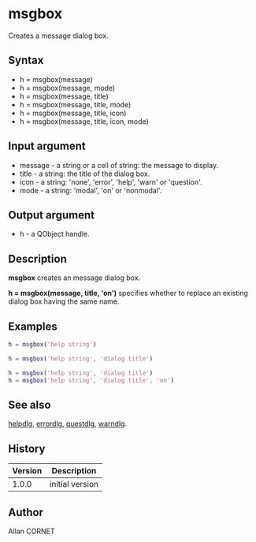 # msgbox

Creates a message dialog box.

## Syntax

- h = msgbox(message)
- h = msgbox(message, mode)
- h = msgbox(message, title)
- h = msgbox(message, title, mode)
- h = msgbox(message, title, icon)
- h = msgbox(message, title, icon, mode)

## Input argument

- message - a string or a cell of string: the message to display.
- title - a string: the title of the dialog box.
- icon - a string: 'none', 'error', 'help', 'warn' or 'question'.
- mode - a string: 'modal', 'on' or 'nonmodal'.

## Output argument

- h - a QObject handle.

## Description

  <p><b>msgbox</b> creates an message dialog box.</p>
  <p><b>h = msgbox(message, title, 'on')</b> specifies whether to replace an existing dialog box having the same name.</p>

## Examples

```matlab
h = msgbox('help string')
```

```matlab
h = msgbox('help string', 'dialog title')
```

```matlab
h = msgbox('help string', 'dialog title')
h = msgbox('help string', 'dialog title', 'on')
```

## See also

[helpdlg](helpdlg.md), [errordlg](errordlg.md), [questdlg](questdlg.md), [warndlg](warndlg.md).

## History

| Version | Description     |
| ------- | --------------- |
| 1.0.0   | initial version |

## Author

Allan CORNET
